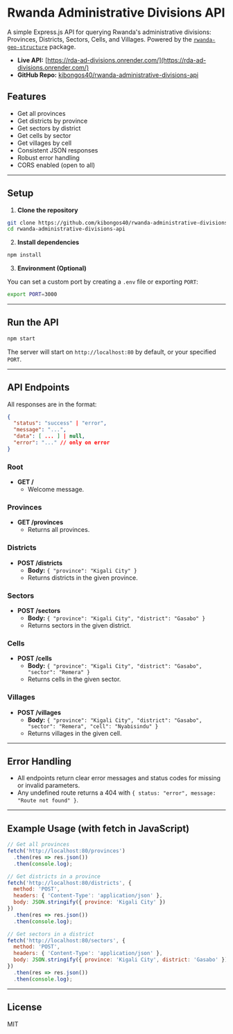 # Rwanda Administrative Divisions API

A simple Express.js API for querying Rwanda's administrative divisions: Provinces, Districts, Sectors, Cells, and Villages. Powered by the [`rwanda-geo-structure`](https://www.npmjs.com/package/rwanda-geo-structure) package.

- **Live API:** [https://rda-ad-divisions.onrender.com/](https://rda-ad-divisions.onrender.com/)
- **GitHub Repo:** [kibongos40/rwanda-administrative-divisions-api](https://github.com/kibongos40/rwanda-administrative-divisions-api)

## Features
- Get all provinces
- Get districts by province
- Get sectors by district
- Get cells by sector
- Get villages by cell
- Consistent JSON responses
- Robust error handling
- CORS enabled (open to all)

---

## Setup

1. **Clone the repository**

```bash
git clone https://github.com/kibongos40/rwanda-administrative-divisions-api.git
cd rwanda-administrative-divisions-api
```

2. **Install dependencies**

```bash
npm install
```

3. **Environment (Optional)**

You can set a custom port by creating a `.env` file or exporting `PORT`:

```bash
export PORT=3000
```

---

## Run the API

```bash
npm start
```

The server will start on `http://localhost:80` by default, or your specified `PORT`.

---

## API Endpoints

All responses are in the format:
```json
{
  "status": "success" | "error",
  "message": "...",
  "data": [ ... ] | null,
  "error": "..." // only on error
}
```

### Root
- **GET /**
  - Welcome message.

### Provinces
- **GET /provinces**
  - Returns all provinces.

### Districts
- **POST /districts**
  - **Body:** `{ "province": "Kigali City" }`
  - Returns districts in the given province.

### Sectors
- **POST /sectors**
  - **Body:** `{ "province": "Kigali City", "district": "Gasabo" }`
  - Returns sectors in the given district.

### Cells
- **POST /cells**
  - **Body:** `{ "province": "Kigali City", "district": "Gasabo", "sector": "Remera" }`
  - Returns cells in the given sector.

### Villages
- **POST /villages**
  - **Body:** `{ "province": "Kigali City", "district": "Gasabo", "sector": "Remera", "cell": "Nyabisindu" }`
  - Returns villages in the given cell.

---

## Error Handling
- All endpoints return clear error messages and status codes for missing or invalid parameters.
- Any undefined route returns a 404 with `{ status: "error", message: "Route not found" }`.

---

## Example Usage (with fetch in JavaScript)

```js
// Get all provinces
fetch('http://localhost:80/provinces')
  .then(res => res.json())
  .then(console.log);

// Get districts in a province
fetch('http://localhost:80/districts', {
  method: 'POST',
  headers: { 'Content-Type': 'application/json' },
  body: JSON.stringify({ province: 'Kigali City' })
})
  .then(res => res.json())
  .then(console.log);

// Get sectors in a district
fetch('http://localhost:80/sectors', {
  method: 'POST',
  headers: { 'Content-Type': 'application/json' },
  body: JSON.stringify({ province: 'Kigali City', district: 'Gasabo' })
})
  .then(res => res.json())
  .then(console.log);
```

---

## License
MIT
